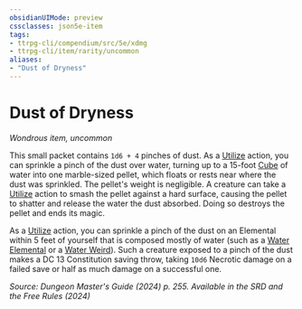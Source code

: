 ```yaml
---
obsidianUIMode: preview
cssclasses: json5e-item
tags:
- ttrpg-cli/compendium/src/5e/xdmg
- ttrpg-cli/item/rarity/uncommon
aliases: 
- "Dust of Dryness"
---
```

# Dust of Dryness
*Wondrous item, uncommon*  



This small packet contains `1d6 + 4` pinches of dust. As a [Utilize](Інструменти%20ДМ/CLI/rules/actions.md#Utilize) action, you can sprinkle a pinch of the dust over water, turning up to a 15-foot [Cube](Інструменти%20ДМ/CLI/rules/variant-rules/cube-area-of-effect-xphb.md) of water into one marble-sized pellet, which floats or rests near where the dust was sprinkled. The pellet's weight is negligible. A creature can take a [Utilize](Інструменти%20ДМ/CLI/rules/actions.md#Utilize) action to smash the pellet against a hard surface, causing the pellet to shatter and release the water the dust absorbed. Doing so destroys the pellet and ends its magic.

As a [Utilize](Інструменти%20ДМ/CLI/rules/actions.md#Utilize) action, you can sprinkle a pinch of the dust on an Elemental within 5 feet of yourself that is composed mostly of water (such as a [Water Elemental](Інструменти%20ДМ/CLI/bestiary/elemental/water-elemental-xmm.md) or a [Water Weird](Інструменти%20ДМ/CLI/bestiary/elemental/water-weird-xmm.md)). Such a creature exposed to a pinch of the dust makes a DC 13 Constitution saving throw, taking `10d6` Necrotic damage on a failed save or half as much damage on a successful one.

*Source: Dungeon Master's Guide (2024) p. 255. Available in the <span title='Systems Reference Document (5.2)'>SRD</span> and the Free Rules (2024)*